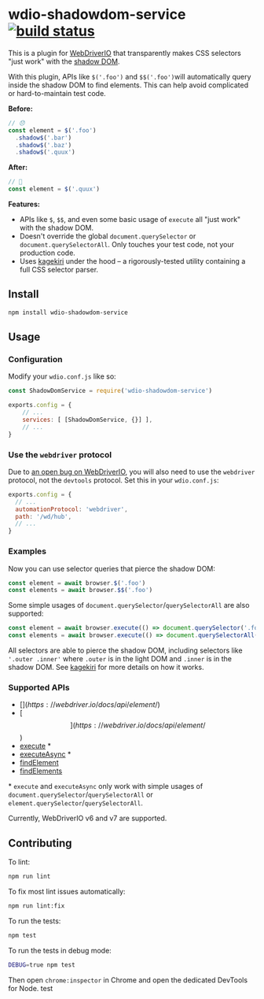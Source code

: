 # wdio-shadowdom-service [![build status](https://circleci.com/gh/salesforce/wdio-shadowdom-service.svg?style=svg)](https://circleci.com/gh/salesforce/wdio-shadowdom-service)


This is a plugin for [WebDriverIO](http://webdriver.io/) that transparently makes CSS selectors "just work" with the
[shadow DOM](https://developer.mozilla.org/en-US/docs/Web/Web_Components/Using_shadow_DOM).

With this plugin, APIs like `$('.foo')` and `$$('.foo')`will automatically query inside the shadow DOM to find elements. This can help avoid
complicated or hard-to-maintain test code.

**Before:**

```js
// 😞
const element = $('.foo')
  .shadow$('.bar')
  .shadow$('.baz')
  .shadow$('.quux')
```

**After:**

```js
// 🥳
const element = $('.quux') 
```

**Features:**

- APIs like `$`, `$$`, and even some basic usage of `execute` all "just work" with the shadow DOM. 
- Doesn't override the global `document.querySelector` or `document.querySelectorAll`. Only touches your test code, not your production code.
- Uses [kagekiri](https://github.com/salesforce/kagekiri) under the hood – a rigorously-tested utility containing a full CSS selector parser.

## Install

```sh
npm install wdio-shadowdom-service
```

## Usage

### Configuration

Modify your `wdio.conf.js` like so:

```js
const ShadowDomService = require('wdio-shadowdom-service')

exports.config = {
    // ...
    services: [ [ShadowDomService, {}] ],
    // ...
}
```

### Use the `webdriver` protocol

Due to [an open bug on WebDriverIO](https://github.com/webdriverio/webdriverio/issues/4484),
you will also need to use the `webdriver` protocol, not the `devtools` protocol. Set this in your `wdio.conf.js`:

```js
exports.config = {
  // ...
  automationProtocol: 'webdriver',
  path: '/wd/hub',
  // ...
}
```

### Examples

Now you can use selector queries that pierce the shadow DOM:

```js
const element = await browser.$('.foo')
const elements = await browser.$$('.foo')
```

Some simple usages of `document.querySelector`/`querySelectorAll` are also supported:

```js
const element = await browser.execute(() => document.querySelector('.foo'))
const elements = await browser.execute(() => document.querySelectorAll('.foo'))
```

All selectors are able to pierce the shadow DOM, including selectors like `'.outer .inner'` where `.outer` is in the
light DOM and `.inner` is in the shadow DOM. See [kagekiri](https://github.com/salesforce/kagekiri) for more details
on how it works.

### Supported APIs

- [$](https://webdriver.io/docs/api/element/$)
- [$$](https://webdriver.io/docs/api/element/$$)
- [execute](https://webdriver.io/docs/api/browser/execute/) \*
- [executeAsync](https://webdriver.io/docs/api/browser/executeAsync/) \*
- [findElement](https://webdriver.io/docs/api/webdriver#findelement)
- [findElements](https://webdriver.io/docs/api/webdriver#findelements)

\* `execute` and `executeAsync` only work with simple usages of `document.querySelector`/`querySelectorAll` 
or `element.querySelector`/`querySelectorAll`.

Currently, WebDriverIO v6 and v7 are supported.

## Contributing

To lint:

```sh
npm run lint
```

To fix most lint issues automatically:

```sh
npm run lint:fix
```

To run the tests:

```sh
npm test
```

To run the tests in debug mode:

```sh
DEBUG=true npm test
```

Then open `chrome:inspector` in Chrome and open the dedicated DevTools for Node.
test

